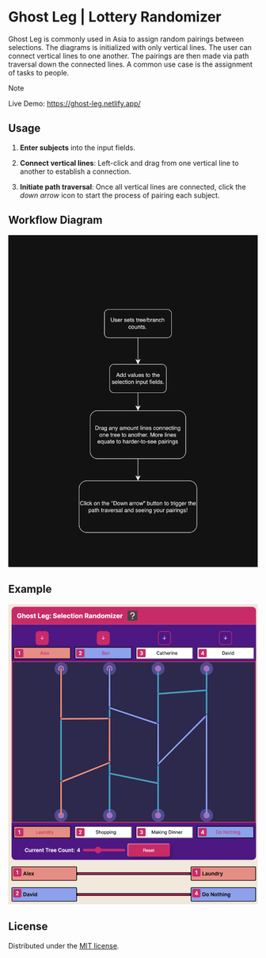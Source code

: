# Ghost Leg | Lottery Randomizer

 Ghost Leg is commonly used in Asia to assign random pairings between selections. The diagrams is initialized with only vertical lines. The user can connect vertical lines to one another. The pairings are then made via path traversal down the connected lines. A common use case is the assignment of tasks to people. 

> [!NOTE]
> Live Demo: https://ghost-leg.netlify.app/


## Usage

1. **Enter subjects** into the input fields.  

2. **Connect vertical lines**: Left-click and drag from one vertical line to another to establish a connection.  

3. **Initiate path traversal**: Once all vertical lines are connected, click the *down arrow* icon to start the process of pairing each subject.


## Workflow Diagram

![workflow example](./assets/workflow-1.png)

## Example

![Screenshot of the web app](./assets/example-1.png)

## License

Distributed under the [MIT license](https://github.com/houchongchan/Roadmap-Builder/blob/main/LICENSE).
